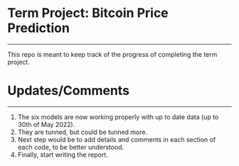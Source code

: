 # Term Project: Bitcoin Price Prediction
-------------------------------------------------
This repo is meant to keep track of the progress of completing the term project.

# Updates/Comments
--------------------------------------------------------
1. The six models are now working properly with up to date data (up to 30th of May 2022).
2. They are tunned, but could be tunned more.
3. Next step would be to add details and comments in each section of each code, to be better understood.
4. Finally, start writing the report.
